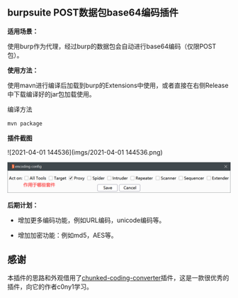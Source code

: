 ## burpsuite POST数据包base64编码插件

**适用场景：**

使用burp作为代理，经过burp的数据包会自动进行base64编码（仅限POST包）。

**使用方法：**

使用mavn进行编译后加载到burp的Extensions中使用，或者直接在右侧Release中下载编译好的jar包加载使用。

编译方法

```txt
mvn package
```

**插件截图**

![2021-04-01 144536](imgs/2021-04-01 144536.png)

![image-20210401145354476](imgs/image-20210401145354476.png)



**后期计划：**

- 增加更多编码功能，例如URL编码，unicode编码等。

- 增加加密功能：例如md5，AES等。

## 感谢

本插件的思路和外观借用了[chunked-coding-converter](https://github.com/c0ny1/chunked-coding-converter)插件，这是一款很优秀的插件，向它的作者c0ny1学习。

